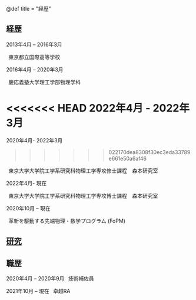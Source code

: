 @def title = "経歴"

## 経歴
2013年4月 – 2016年3月   

&thinsp;    東京都立国際高等学校

2016年4月 – 2020年3月   

&thinsp;    慶応義塾大学理工学部物理学科

<<<<<<< HEAD
2022年4月 - 2022年3月
=======
2020年4月- 2022年3月         
>>>>>>> 022170dea8308f30ec3eda33789e661e50a6af46

&thinsp;    東京大学大学院工学系研究科物理工学専攻修士課程　森本研究室

2022年4月- 現在         

&thinsp;    東京大学大学院工学系研究科物理工学専攻博士課程　森本研究室

2020年10月 – 現在       

&thinsp;    革新を駆動する先端物理・数学プログラム (FoPM)


## [研究](/Research_jp/)

## 職歴

2020年4月 – 2020年9月
&thinsp;    技術補佐員

2021年10月 – 現在
&thinsp;    卓越RA
